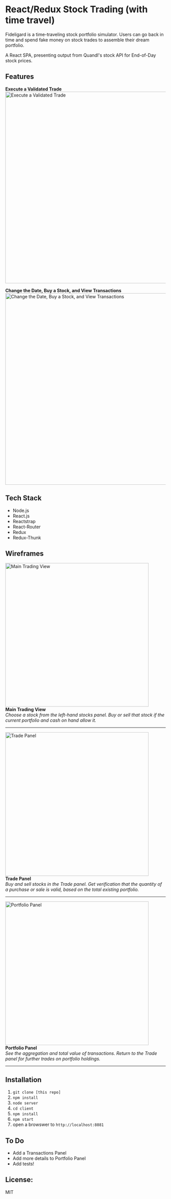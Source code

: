 # React/Redux Stock Trading (with time travel)

Fideligard is a time-traveling stock portfolio simulator. Users can go back in time and spend fake money on stock trades to assemble their dream portfolio.

A React SPA, presenting output from Quandl's stock API for End-of-Day stock prices.

## Features
**Execute a Validated Trade**  
<img src="https://raw.githubusercontent.com/patrickklima/react-redux-stock-picker/master/docs/GIFs/1-executing-a-validated-trade.gif" 
     width="600" alt="Execute a Validated Trade">    

**Change the Date, Buy a Stock, and View Transactions**  
<img src="https://raw.githubusercontent.com/patrickklima/react-redux-stock-picker/master/docs/GIFs/2-changing-date-buying-a-stock-and-viewing-transactions.gif" width="600" alt="Change the Date, Buy a Stock, and View Transactions">

## Tech Stack
- Node.js 
- React.js 
- Reactstrap
- React-Router
- Redux
- Redux-Thunk

## Wireframes
<img src="https://raw.githubusercontent.com/patrickklima/project_fideligard_spa/master/docs/wireframes/main_with_trade.png" 
     width="450" alt="Main Trading View">  
**Main Trading View**  
_Choose a stock from the left-hand stocks panel. Buy or sell that stock if the current portfolio and cash on hand allow it._  

--------

<img src="https://raw.githubusercontent.com/patrickklima/project_fideligard_spa/master/docs/wireframes/trade_panel.png" 
     width="450" alt="Trade Panel">  
**Trade Panel**  
_Buy and sell stocks in the Trade panel. Get verification that the quantity of a purchase or sale is valid, based on the total existing portfolio._  

--------

<img src="https://raw.githubusercontent.com/patrickklima/project_fideligard_spa/master/docs/wireframes/portfolio_panel.png" 
     width="450" alt="Portfolio Panel">  
**Portfolio Panel**  
_See the aggregation and total value of transactions. Return to the Trade panel for further trades on portfolio holdings._  

--------

## Installation
1. `git clone [this repo]`
2. `npm install`
3. `node server`
2. `cd client`
3. `npm install`
4. `npm start`
5. open a browswer to `http://localhost:8081`

## To Do 
- Add a Transactions Panel
- Add more details to Portfolio Panel
- Add tests!

## License: 
MIT
